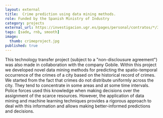 ```yaml
---
layout: external
title:  Crime prediction using data mining methods.
role: Funded by the Spanish Ministry of Industry
category: projects
external_url: https://investigacion.ugr.es/pages/personal/contratos/*/3602
tags: [sade, rnb, smooth]
image:
  thumb: crimeproject.jpg
published: true
---
```


This technology transfer project (subject to a "non-disclousure agreement") was also made in collaboration with the company Gobile. Within this project we developed novel data mining methods for predicting the spatio-temporal occurrence of the crimes of a city based on the historical record of crimes. We started from the fact that crimes do not distribute uniformly across the city. They tend to concentrate in some areas and at some time intervals. Police forces used this knowledge when making decisions over the assignment of the scarce resources. However, the application of data mining and machine learning techniques provides a rigorous approach to deal with this information and allows making better-informed predictions and decisions.
